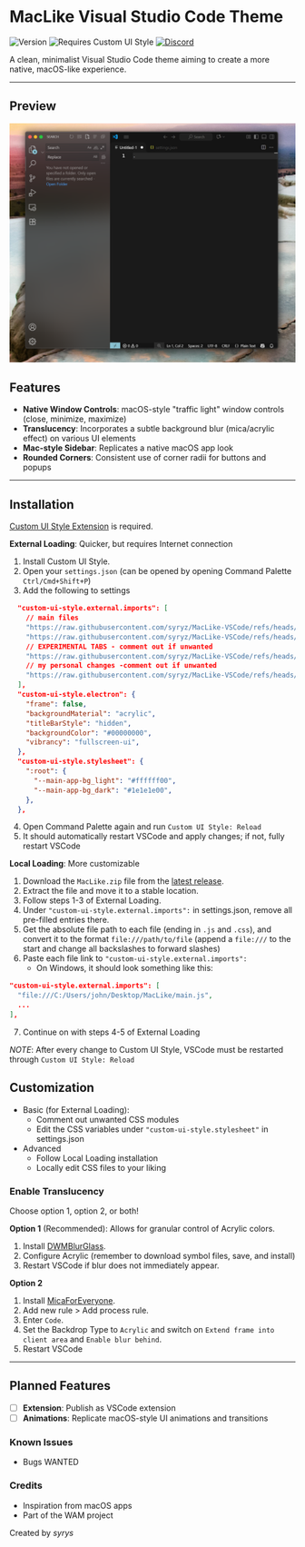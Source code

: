 # MacLike Visual Studio Code Theme

![Version](https://img.shields.io/badge/version-1.0.0-blue)   ![Requires Custom UI Style](https://img.shields.io/badge/Requires-Custom%20UI%20Style-yellow)   [![Discord](https://img.shields.io/badge/Discord-WAM_Project-5865F2?style=flat&logo=discord&logoColor=white)](https://discord.gg/MyxaEQxjFT)

A clean, minimalist Visual Studio Code theme aiming to create a more native, macOS-like experience.

---

## Preview
![MacLike Theme Preview](https://github.com/syryz/MacLike-VSCode/blob/main/assets/Preview.png?raw=true)

## Features

* **Native Window Controls**: macOS-style "traffic light" window controls (close, minimize, maximize)
* **Translucency**: Incorporates a subtle background blur (mica/acrylic effect) on various UI elements
* **Mac-style Sidebar**: Replicates a native macOS app look
* **Rounded Corners**: Consistent use of corner radii for buttons and popups

---
## Installation

[Custom UI Style Extension](https://marketplace.visualstudio.com/items?itemName=subframe7536.custom-ui-style) is required.

**External Loading**: Quicker, but requires Internet connection
1.  Install Custom UI Style.
2.  Open your `settings.json` (can be opened by opening Command Palette `Ctrl/Cmd+Shift+P`)
3. Add the following to settings
```json
  "custom-ui-style.external.imports": [
    // main files
    "https://raw.githubusercontent.com/syryz/MacLike-VSCode/refs/heads/main/src/main.js",
    "https://raw.githubusercontent.com/syryz/MacLike-VSCode/refs/heads/main/src/css/maclike.css",
    // EXPERIMENTAL TABS - comment out if unwanted
    "https://raw.githubusercontent.com/syryz/MacLike-VSCode/refs/heads/main/src/css/tabs.css",
    // my personal changes -comment out if unwanted
    "https://raw.githubusercontent.com/syryz/MacLike-VSCode/refs/heads/main/src/css/tweaks.css",    
  ],
  "custom-ui-style.electron": {
    "frame": false,
    "backgroundMaterial": "acrylic",
    "titleBarStyle": "hidden",
    "backgroundColor": "#00000000",
    "vibrancy": "fullscreen-ui",
  },
  "custom-ui-style.stylesheet": {
    ":root": {
      "--main-app-bg_light": "#ffffff00",
      "--main-app-bg_dark": "#1e1e1e00",
    },
  },
```
4. Open Command Palette again and run `Custom UI Style: Reload`
5. It should automatically restart VSCode and apply changes; if not, fully restart VSCode

**Local Loading**: More customizable
1. Download the `MacLike.zip` file from the [latest release](https://github.com/syryz/MacLike-VSCode/releases/latest).
2. Extract the file and move it to a stable location.
3. Follow steps 1-3 of External Loading.
4. Under `"custom-ui-style.external.imports":` in settings.json, remove all pre-filled entries there.
5. Get the absolute file path to each file (ending in `.js` and `.css`), and convert it to the format ``file:///path/to/file`` (append a `file:///` to the start and change all backslashes to forward slashes)
6. Paste each file link to `"custom-ui-style.external.imports":`
	- On Windows, it should look something like this: 
```json
"custom-ui-style.external.imports": [
  "file:///C:/Users/john/Desktop/MacLike/main.js",
  ... 
],
```
7. Continue on with steps 4-5 of External Loading

*NOTE*: After every change to Custom UI Style, VSCode must be restarted through `Custom UI Style: Reload`
## Customization
- Basic (for External Loading):
	- Comment out unwanted CSS modules
	- Edit the CSS variables under `"custom-ui-style.stylesheet"` in settings.json
- Advanced
	- Follow Local Loading installation
	- Locally edit CSS files to your liking
### Enable Translucency
Choose option 1, option 2, or both!

**Option 1** (Recommended): Allows for granular control of Acrylic colors.
1. Install [DWMBlurGlass](https://github.com/Maplespe/DWMBlurGlass).
2. Configure Acrylic (remember to download symbol files, save, and install)
3. Restart VSCode if blur does not immediately appear.

**Option 2**
1. Install [MicaForEveryone](https://github.com/MicaForEveryone/MicaForEveryone).
2. Add new rule > Add process rule.
3. Enter `Code`.
4. Set the Backdrop Type to `Acrylic` and switch on `Extend frame into client area` and `Enable blur behind`.
5. Restart VSCode

---
## Planned Features
- [ ] **Extension**: Publish as VSCode extension
- [ ] **Animations**: Replicate macOS-style UI animations and transitions

### Known Issues
- Bugs WANTED

### Credits
- Inspiration from macOS apps
- Part of the WAM project

Created by *syrys*
